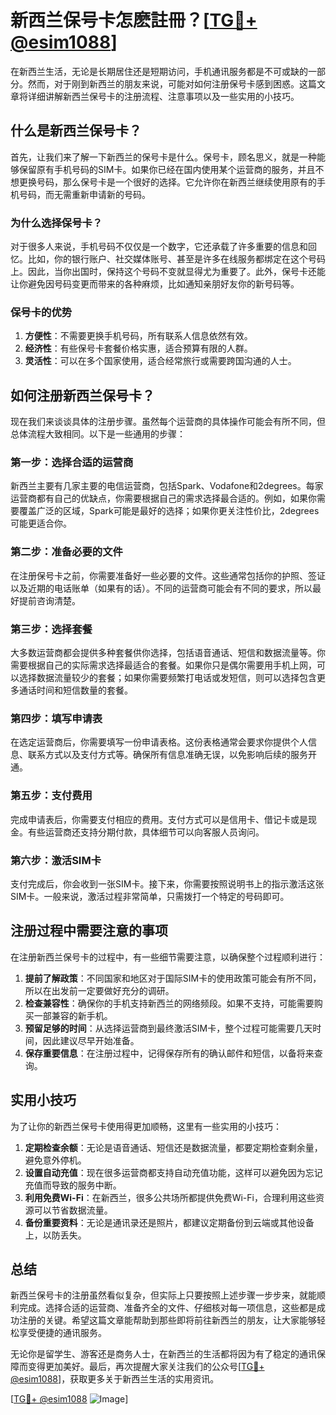 # 新西兰保号卡怎麽註冊？[[TG💪+ @esim1088](https://t.me/s/esim1088)]

在新西兰生活，无论是长期居住还是短期访问，手机通讯服务都是不可或缺的一部分。然而，对于刚到新西兰的朋友来说，可能对如何注册保号卡感到困惑。这篇文章将详细讲解新西兰保号卡的注册流程、注意事项以及一些实用的小技巧。

## 什么是新西兰保号卡？

首先，让我们来了解一下新西兰的保号卡是什么。保号卡，顾名思义，就是一种能够保留原有手机号码的SIM卡。如果你已经在国内使用某个运营商的服务，并且不想更换号码，那么保号卡是一个很好的选择。它允许你在新西兰继续使用原有的手机号码，而无需重新申请新的号码。

### 为什么选择保号卡？

对于很多人来说，手机号码不仅仅是一个数字，它还承载了许多重要的信息和回忆。比如，你的银行账户、社交媒体账号、甚至是许多在线服务都绑定在这个号码上。因此，当你出国时，保持这个号码不变就显得尤为重要了。此外，保号卡还能让你避免因号码变更而带来的各种麻烦，比如通知亲朋好友你的新号码等。

### 保号卡的优势

1. **方便性**：不需要更换手机号码，所有联系人信息依然有效。
2. **经济性**：有些保号卡套餐价格实惠，适合预算有限的人群。
3. **灵活性**：可以在多个国家使用，适合经常旅行或需要跨国沟通的人士。

## 如何注册新西兰保号卡？

现在我们来谈谈具体的注册步骤。虽然每个运营商的具体操作可能会有所不同，但总体流程大致相同。以下是一些通用的步骤：

### 第一步：选择合适的运营商

新西兰主要有几家主要的电信运营商，包括Spark、Vodafone和2degrees。每家运营商都有自己的优缺点，你需要根据自己的需求选择最合适的。例如，如果你需要覆盖广泛的区域，Spark可能是最好的选择；如果你更关注性价比，2degrees可能更适合你。

### 第二步：准备必要的文件

在注册保号卡之前，你需要准备好一些必要的文件。这些通常包括你的护照、签证以及近期的电话账单（如果有的话）。不同的运营商可能会有不同的要求，所以最好提前咨询清楚。

### 第三步：选择套餐

大多数运营商都会提供多种套餐供你选择，包括语音通话、短信和数据流量等。你需要根据自己的实际需求选择最适合的套餐。如果你只是偶尔需要用手机上网，可以选择数据流量较少的套餐；如果你需要频繁打电话或发短信，则可以选择包含更多通话时间和短信数量的套餐。

### 第四步：填写申请表

在选定运营商后，你需要填写一份申请表格。这份表格通常会要求你提供个人信息、联系方式以及支付方式等。确保所有信息准确无误，以免影响后续的服务开通。

### 第五步：支付费用

完成申请表后，你需要支付相应的费用。支付方式可以是信用卡、借记卡或是现金。有些运营商还支持分期付款，具体细节可以向客服人员询问。

### 第六步：激活SIM卡

支付完成后，你会收到一张SIM卡。接下来，你需要按照说明书上的指示激活这张SIM卡。一般来说，激活过程非常简单，只需拨打一个特定的号码即可。

## 注册过程中需要注意的事项

在注册新西兰保号卡的过程中，有一些细节需要注意，以确保整个过程顺利进行：

1. **提前了解政策**：不同国家和地区对于国际SIM卡的使用政策可能会有所不同，所以在出发前一定要做好充分的调研。
2. **检查兼容性**：确保你的手机支持新西兰的网络频段。如果不支持，可能需要购买一部兼容的新手机。
3. **预留足够的时间**：从选择运营商到最终激活SIM卡，整个过程可能需要几天时间，因此建议尽早开始准备。
4. **保存重要信息**：在注册过程中，记得保存所有的确认邮件和短信，以备将来查询。

## 实用小技巧

为了让你的新西兰保号卡使用得更加顺畅，这里有一些实用的小技巧：

1. **定期检查余额**：无论是语音通话、短信还是数据流量，都要定期检查剩余量，避免意外停机。
2. **设置自动充值**：现在很多运营商都支持自动充值功能，这样可以避免因为忘记充值而导致的服务中断。
3. **利用免费Wi-Fi**：在新西兰，很多公共场所都提供免费Wi-Fi，合理利用这些资源可以节省数据流量。
4. **备份重要资料**：无论是通讯录还是照片，都建议定期备份到云端或其他设备上，以防丢失。

## 总结

新西兰保号卡的注册虽然看似复杂，但实际上只要按照上述步骤一步步来，就能顺利完成。选择合适的运营商、准备齐全的文件、仔细核对每一项信息，这些都是成功注册的关键。希望这篇文章能帮助到那些即将前往新西兰的朋友，让大家能够轻松享受便捷的通讯服务。

无论你是留学生、游客还是商务人士，在新西兰的生活都将因为有了稳定的通讯保障而变得更加美好。最后，再次提醒大家关注我们的公众号[[TG💪+ @esim1088](https://t.me/s/esim1088)]，获取更多关于新西兰生活的实用资讯。

[[TG💪+ @esim1088](https://t.me/s/esim1088) ![Image](https://i.postimg.cc/4NQfJmqS/Snipaste-2025-05-13-00-14-12.png)]